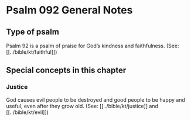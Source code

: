 # Psalm 092 General Notes
## Type of psalm

Psalm 92 is a psalm of praise for God’s kindness and faithfulness. (See: [[../bible/kt/faithful]])

## Special concepts in this chapter
### Justice
God causes evil people to be destroyed and good people to be happy and useful, even after they grow old. (See: [[../bible/kt/justice]] and [[../bible/kt/evil]])
